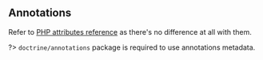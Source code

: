 Annotations
-----------

Refer to [PHP attributes reference](./php_attributes.md) as there's no difference at all with them.

?> `doctrine/annotations` package is required to use annotations metadata.
